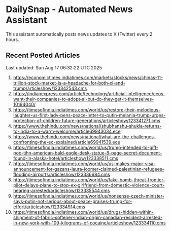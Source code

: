 # DailySnap - Automated News Assistant

This assistant automatically posts news updates to X (Twitter) every 2 hours.

## Recent Posted Articles

Last updated: Sun Aug 17 06:32:22 UTC 2025

1. https://economictimes.indiatimes.com/markets/stocks/news/chinas-11-trillion-stock-market-is-a-headache-for-both-xi-and-trump/articleshow/123342543.cms
2. https://indianexpress.com/article/technology/artificial-intelligence/ceos-want-their-companies-to-adopt-ai-but-do-they-get-it-themselves-10194040/
3. https://timesofindia.indiatimes.com/world/us/restore-their-melodious-laughter-us-first-lady-pens-peace-letter-to-putin-melania-trump-urges-protection-of-children-future-generations/articleshow/123341271.cms
4. https://www.thehindu.com/news/national/shubhanshu-shukla-returns-to-india-to-a-warm-welcome/article69943034.ece
5. https://www.thehindu.com/news/national/what-are-the-challenges-confronting-the-ec-explained/article69941539.ece
6. https://timesofindia.indiatimes.com/world/us/trump-intended-to-gift-poo-tihn-american-bald-eagle-desk-statue-8-page-secret-document-found-in-alaska-hotel/articleshow/123338511.cms
7. https://timesofindia.indiatimes.com/world/us/us-makes-major-visa-announcement-for-gazans-laura-loomer-claimed-palestinian-refugees-flooding-airports/articleshow/123336684.cms
8. https://timesofindia.indiatimes.com/world/us/fake-bomb-threat-frontier-pilot-delays-plane-to-stop-ex-girlfriend-from-domestic-violence-court-hearing-arrested/articleshow/123335544.cms
9. https://timesofindia.indiatimes.com/world/us/nonsense-czech-minister-says-putin-not-serious-about-peace-praises-trump-for-effort/articleshow/123334914.cms
10. https://timesofindia.indiatimes.com/world/us/drugs-hidden-within-shipment-of-fabric-softener-indian-origin-canadian-resident-arrested-in-new-york-with-109-kilograms-of-cocaine/articleshow/123334110.cms

